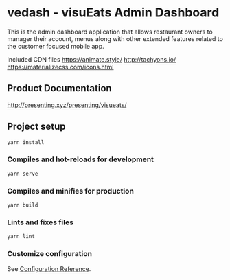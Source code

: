 # vedash - visuEats Admin Dashboard

This is the admin dashboard application that allows restaurant owners to manager their account, menus along with other extended features related to the customer focused mobile app.

Included CDN files
https://animate.style/
http://tachyons.io/
https://materializecss.com/icons.html

## Product Documentation
http://presenting.xyz/presenting/visueats/


## Project setup
```
yarn install
```

### Compiles and hot-reloads for development
```
yarn serve
```

### Compiles and minifies for production
```
yarn build
```

### Lints and fixes files
```
yarn lint
```

### Customize configuration
See [Configuration Reference](https://cli.vuejs.org/config/).
